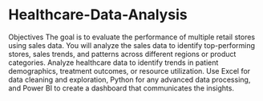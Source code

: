 # Healthcare-Data-Analysis
Objectives
The goal is to evaluate the performance of multiple retail stores using sales data. You will analyze the sales data to identify top-performing stores, sales trends, and patterns across different regions or product categories.
Analyze healthcare data to identify trends in patient demographics, treatment outcomes, or resource utilization. Use Excel for data cleaning and exploration, Python for any advanced data processing, and Power BI to create a dashboard that communicates the insights.
